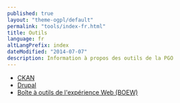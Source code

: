 ```yaml
---
published: true
layout: "theme-ogpl/default"
permalink: "tools/index-fr.html"
title: Outils
language: fr
altLangPrefix: index
dateModified: "2014-07-07"
description: Information à propos des outils de la PGO
---
```


* [CKAN](ckan-fr.html)
* [Drupal](drupal-fr.html)
* [Boîte à outils de l'expérience Web (BOEW)](wet-boew-fr.html)

